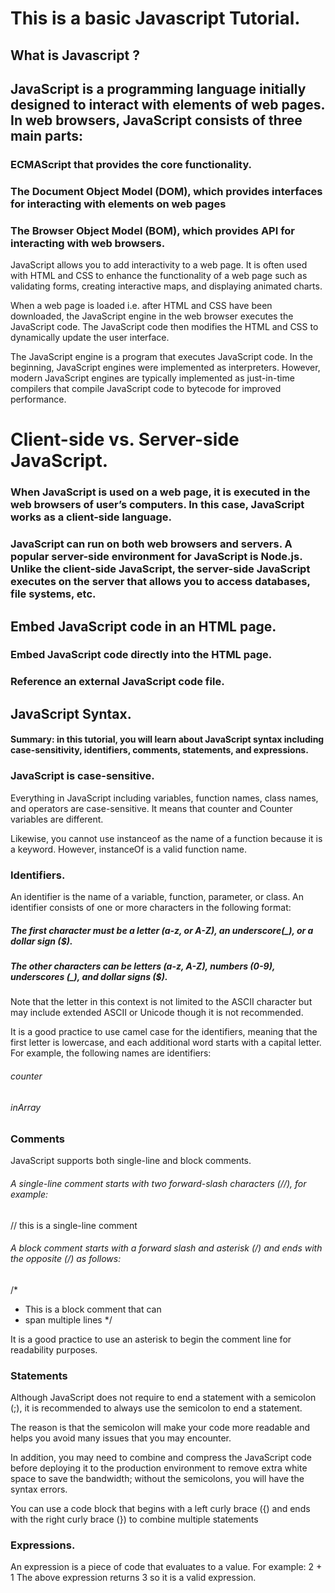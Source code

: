 # This is a basic Javascript Tutorial.

## What is Javascript ?
## JavaScript is a programming language initially designed to interact with elements of web pages. In web browsers, JavaScript consists of three main parts:

### ECMAScript that provides the core functionality.
### The Document Object Model (DOM), which provides interfaces for interacting with elements on web pages
### The Browser Object Model (BOM), which provides API for interacting with web browsers.

JavaScript allows you to add interactivity to a web page. It is often used with HTML and CSS to enhance the functionality of a web page such as validating forms, creating interactive maps, and displaying animated charts.

When a web page is loaded i.e. after HTML and CSS have been downloaded, the JavaScript engine in the web browser executes the JavaScript code. The JavaScript code then modifies the HTML and CSS to dynamically update the user interface.

The JavaScript engine is a program that executes JavaScript code. In the beginning, JavaScript engines were implemented as interpreters. However, modern JavaScript engines are typically implemented as just-in-time compilers that compile JavaScript code to bytecode for improved performance.

# Client-side vs. Server-side JavaScript.

### When JavaScript is used on a web page, it is executed in the web browsers of user’s computers. In this case, JavaScript works as a client-side language.

### JavaScript can run on both web browsers and servers. A popular server-side environment for JavaScript is Node.js. Unlike the client-side JavaScript, the server-side JavaScript executes on the server that allows you to access databases, file systems, etc.

## Embed JavaScript code in an HTML page.

### Embed JavaScript code directly into the HTML page.
### Reference an external JavaScript code file.

## JavaScript Syntax.
#### Summary: in this tutorial, you will learn about JavaScript syntax including case-sensitivity, identifiers, comments, statements, and expressions.

### JavaScript is case-sensitive.
Everything in JavaScript including variables, function names, class names, and operators are case-sensitive. It means that counter and Counter variables are different.

Likewise, you cannot use  instanceof as the name of a function because it is a keyword. However, instanceOf is a valid function name.

### Identifiers.
An identifier is the name of a variable, function, parameter, or class. An identifier consists of one or more characters in the following format:
##### The first character must be a letter (a-z, or A-Z), an underscore(_), or a dollar sign ($).
##### The other characters can be letters (a-z, A-Z), numbers (0-9), underscores (_), and dollar signs ($).

Note that the letter in this context is not limited to the ASCII character but may include extended ASCII or Unicode though it is not recommended.

It is a good practice to use camel case for the identifiers, meaning that the first letter is lowercase, and each additional word starts with a capital letter.
For example, the following names are identifiers:
###### counter
###### inArray

### Comments
JavaScript supports both single-line and block comments.

###### A single-line comment starts with two forward-slash characters (//), for example:
// this is a single-line comment

###### A block comment starts with a forward slash and asterisk (/*) and ends with the opposite (*/) as follows:
/*
* This is a block comment that can
* span multiple lines
*/

It is a good practice to use an asterisk to begin the comment line for readability purposes.

### Statements
Although JavaScript does not require to end a statement with a semicolon (;), it is recommended to always use the semicolon to end a statement.

The reason is that the semicolon will make your code more readable and helps you avoid many issues that you may encounter.

In addition, you may need to combine and compress the JavaScript code before deploying it to the production environment to remove extra white space to save the bandwidth; without the semicolons, you will have the syntax errors.

You can use a code block that begins with a left curly brace ({) and ends with the right curly brace (}) to combine multiple statements

### Expressions.
An expression is a piece of code that evaluates to a value. For example:
2 + 1
The above expression returns 3 so it is a valid expression.
